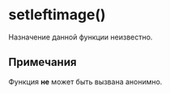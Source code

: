 # setleftimage()
Назначение данной функции неизвестно.

## Примечания
Функция **не** может быть вызвана анонимно.